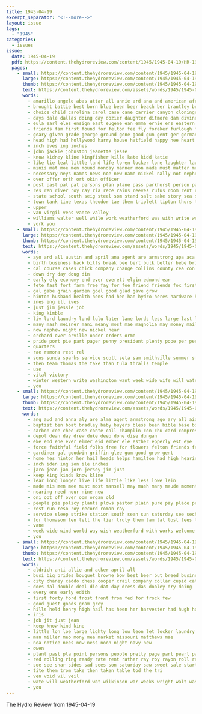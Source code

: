 ```yaml
---
title: 1945-04-19
excerpt_separator: "<!--more-->"
layout: issue
tags:
  - "1945"
categories:
  - issues
issue:
  date: 1945-04-19
  pdf: https://content.thehydroreview.com/content/1945/1945-04-19/HR-1945-04-19.pdf
  pages:
    - small: https://content.thehydroreview.com/content/1945/1945-04-19/small/HR-1945-04-19-01.jpg
      large: https://content.thehydroreview.com/content/1945/1945-04-19/large/HR-1945-04-19-01.jpg
      thumb: https://content.thehydroreview.com/content/1945/1945-04-19/thumbnails/HR-1945-04-19-01.jpg
      text: https://content.thehydroreview.com/assets/words/1945/1945-04-19/HR-1945-04-19-01.txt
      words:
        - amarillo angele abas attar all annie ard ana and american africa arm army arn are antle ago agee april alon able allen
        - brought battie best born blue been beer beach ber brantley bru beene bar board boys beams bout band bennett binger bryan birth blown bank brick back both but belle began barr brown
        - choice child carolina carol case cane carrier canyon cloninger come colorado cattle carl check cannon clock college citizen city cesta class can count cecil close cruise calles church course cording call chari cox cari cross cost clase
        - days dale dallas doing day dozier daughter ditmore dam divine during dian denly davison duty din don dat death down dies
        - eula earl eles ensign east eugene ean emma ernie ens eastern end ever else england erie every
        - friends fam first found for felton fee fly foraker furlough friday far from flood few faithful fell felt fees frank fer floyd
        - geary given grade george ground gene good gun gent ger germany givens
        - head high had hollywood harry house hatfield happy hee heart hed home hes him harris held hydro hail henry hour how homes her hundred hang has hol hell heidebrecht
        - inch ives ing inches
        - john jackie johnston jeanette jesse
        - know kidney kline kingfisher kille kate kidd katie
        - like lie leal little land life loren locker lone laughter lauer leatrice lite last left letter laws los longer lord loose legion lovely larry lake
        - minis mat moe men mound monday manner mon made must matter mer mach missouri man merchant merit march much many mitchel money mike most mal more minor morning main marines mary may mcclanahan
        - necessary neys names news noe new name nickel nally not nephew nee nair noon near north now naval need norman neil
        - over offer orth ort okin officer
        - post past pal pat persons plan plane pass parkhurst person par page phipps piece pay plant penny pillow part paet pleasure pyle president present pound
        - res ren river roy ray ria rece rains reeves rufus room rent rain ross rom richert red
        - state school south seig steel som stand salt sake story sea sch she sailors speech suits sat sell stude service second store saturday sunday said shima such stange shower shawnee son states student see santa set sud scott sheets storm style soi smell street sister sis seat sugar
        - town tank tine texas theodor tae them triplett tipton thurs temple than toward ting then the tighe toll tat tag townsend take talkington tow tell till trucks tie tain trom tana
        - upper
        - van virgil vens vance valley
        - williams walter well while work weatherford was with write west wilma warning wal wit wife ways will winners walk wykert washington want went week win wen worley wanda wie war water word wait weeks wasp walt walker
        - york you
    - small: https://content.thehydroreview.com/content/1945/1945-04-19/small/HR-1945-04-19-02.jpg
      large: https://content.thehydroreview.com/content/1945/1945-04-19/large/HR-1945-04-19-02.jpg
      thumb: https://content.thehydroreview.com/content/1945/1945-04-19/thumbnails/HR-1945-04-19-02.jpg
      text: https://content.thehydroreview.com/assets/words/1945/1945-04-19/HR-1945-04-19-02.txt
      words:
        - ayo ard all austin and april ana agent are armstrong apa aca age
        - birth business back bills break bee bert bulk better bebe bridgeport bal bett but bare buyers bank been ball
        - cal course cases chick company change collins county cea con cold clarence cost care card carry come caddo cary city champlin
        - down dry day doug din
        - early ely economy end ever everett elgin edmond ear
        - fete fast fort farm free fay for foe friend friends fox first from frank fine
        - gal gabe grain garden goel good glad gave grow
        - hinton husband health hens had hen han hydro heres hardware her hansen
        - ines ing ill ives
        - just jim jessie job
        - king kimble
        - liv lord laundry lond lulu later lane lords less large last lower ling life
        - many mash meisner mani meany most mae magnolia may money mail mini milton
        - now nephew night new nickel near
        - orchard over orville onder orders orme
        - pride port pie part pager penny president plenty pope per pees
        - quarters
        - rae ramona rest rel
        - sons sunda sparks service scott seta sam smithville summer small see station sash sie son seas schools saar schol soap stake she still spring south schulte seed
        - then team thomas the take than tula thralls temple
        - use
        - vital victory
        - winter western write washington want week wide wife will waters weight was with
        - you
    - small: https://content.thehydroreview.com/content/1945/1945-04-19/small/HR-1945-04-19-03.jpg
      large: https://content.thehydroreview.com/content/1945/1945-04-19/large/HR-1945-04-19-03.jpg
      thumb: https://content.thehydroreview.com/content/1945/1945-04-19/thumbnails/HR-1945-04-19-03.jpg
      text: https://content.thehydroreview.com/assets/words/1945/1945-04-19/HR-1945-04-19-03.txt
      words:
        - ang aud and anna aly are alma agent armstrong ago ary all aid ater allis
        - baptist ben boat bradley baby buyers bless been bible base bill but both beth big balling bors
        - carbon cee chee case conte call champlin con chu card compres can coop class clinton carl chy christian cedar church city chance
        - depot dean day drew duke deep done dise dungan
        - eke end ene ever elmer eid ember ele esther epperly est eye
        - force faithful field folks free for flowers felton friends farm far freshman fand from frank finer friend
        - gardiner gal goodwin griffin glee gum good grow gent
        - home hes hinton her hail heads helps hamilton had high hearing hydro has hays heres hard
        - inch iden ing ion ile inches
        - jaro jean jan jorn jersey jim just
        - keep king kinds know kline
        - lear long longer live life little like less lowe lein
        - made mis men mee must most mansell may mash many maude moment more maria modest mens means
        - nearing need nour nine new
        - oni oot off over oom organ old
        - people pie policy plants plows pastor plain pure pay place pee pelt
        - rest run reso roy record roman ray
        - service sleep strike station south sean sun saturday see sech start sale say she steele sang school seems sie smith season sit straight ser shall sabu sol sunday sons
        - tor thomason ten tell the tier truly them tam tal tost tees tinker take tay ties times
        - vane
        - week wide wind world way wish weatherford with works welcome worker word work was wilbur working weathers well
        - you
    - small: https://content.thehydroreview.com/content/1945/1945-04-19/small/HR-1945-04-19-04.jpg
      large: https://content.thehydroreview.com/content/1945/1945-04-19/large/HR-1945-04-19-04.jpg
      thumb: https://content.thehydroreview.com/content/1945/1945-04-19/thumbnails/HR-1945-04-19-04.jpg
      text: https://content.thehydroreview.com/assets/words/1945/1945-04-19/HR-1945-04-19-04.txt
      words:
        - aldrich anti allie and acker april all
        - busi big brides bouquet browne bow best beer but breed business bride bere been blue bank book byres brown
        - city chaney caddo chess cooper crail company collar cupid cate care cot card carruth cloninger car crain
        - does dal double deal die dat day dress das dooley dry doing
        - every ens early edith
        - first forty ford frost front from fed for frock few
        - good guest goods gram grey
        - hills held henry high hail has heen her harvester had hugh home heidebrecht hei hydro hanley
        - iris
        - job jit just jean
        - keep know kind kine
        - little lon loe large lighty long low leon let locker laundry
        - man miller meo mony mea market missouri matthews mae
        - nea notice nees now ness noon night navy new
        - owen
        - plant past pla point persons people pretty page part pearl painting proper pene public present pastor
        - red rolling ring ready rate rent rather ray roy rayon roll rey rush rex roach
        - soe see shar sides sad sees son saturday saw sweet sale starts sor sheer street service secret sister sat school store she
        - tite them trom take then taken table tod the tri
        - ven void vil veil
        - wate will weatherford wat wilkinson war weeks wright walt was white wit with went washington want wert word
        - you
---
```


The Hydro Review from 1945-04-19

<!--more-->

